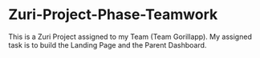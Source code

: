 # Zuri-Project-Phase-Teamwork
This is a Zuri Project assigned to my Team (Team Gorillapp). My assigned task is to build the Landing Page and the Parent Dashboard.
